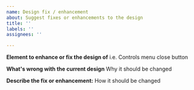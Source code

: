 ```yaml
---
name: Design fix / enhancement
about: Suggest fixes or enhancements to the design
title: ''
labels: ''
assignees: ''

---
```


**Element to enhance or fix the design of**
i.e. Controls menu close button

**What's wrong with the current design**
Why it should be changed

**Describe the fix or enhancement:**
How it should be changed
